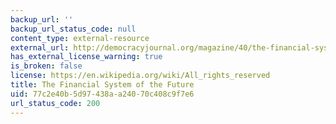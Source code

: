 ```yaml
---
backup_url: ''
backup_url_status_code: null
content_type: external-resource
external_url: http://democracyjournal.org/magazine/40/the-financial-system-of-the-future/
has_external_license_warning: true
is_broken: false
license: https://en.wikipedia.org/wiki/All_rights_reserved
title: The Financial System of the Future
uid: 77c2e40b-5d97-438a-a240-70c408c9f7e6
url_status_code: 200
---
```


